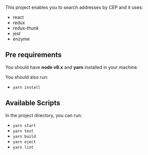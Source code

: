 This project enables you to search addresses by CEP and it uses:

- react
- redux
- redux-thunk
- jest
- enzyme

## Pre requirements

You should have **node v8.x** and **yarn** installed in your machine.

You should also run:

- `yarn install`

## Available Scripts

In the project directory, you can run:

- `yarn start`
- `yarn test`
- `yarn build`
- `yarn eject`
- `yarn lint`
